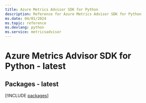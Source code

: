 ```yaml
---
title: Azure Metrics Advisor SDK for Python
description: Reference for Azure Metrics Advisor SDK for Python
ms.date: 04/01/2024
ms.topic: reference
ms.devlang: python
ms.service: metricsadvisor
---
```

# Azure Metrics Advisor SDK for Python - latest
## Packages - latest
[!INCLUDE [packages](metrics-advisor-index.md)]